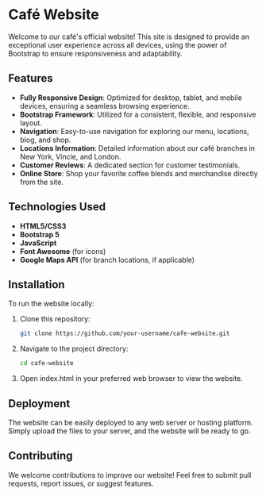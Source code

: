 # Café Website

Welcome to our café's official website! This site is designed to provide an exceptional user experience across all devices, using the power of Bootstrap to ensure responsiveness and adaptability.

## Features

- **Fully Responsive Design**: Optimized for desktop, tablet, and mobile devices, ensuring a seamless browsing experience.
- **Bootstrap Framework**: Utilized for a consistent, flexible, and responsive layout.
- **Navigation**: Easy-to-use navigation for exploring our menu, locations, blog, and shop.
- **Locations Information**: Detailed information about our café branches in New York, Vincie, and London.
- **Customer Reviews**: A dedicated section for customer testimonials.
- **Online Store**: Shop your favorite coffee blends and merchandise directly from the site.

## Technologies Used

- **HTML5/CSS3**
- **Bootstrap 5**
- **JavaScript**
- **Font Awesome** (for icons)
- **Google Maps API** (for branch locations, if applicable)

## Installation

To run the website locally:

1. Clone this repository:
   ```bash
   git clone https://github.com/your-username/cafe-website.git

2. Navigate to the project directory:
    ```bash
   cd cafe-website
    
3. Open index.html in your preferred web browser to view the website.

## Deployment

The website can be easily deployed to any web server or hosting platform.
Simply upload the files to your server, and the website will be ready to go.

## Contributing
We welcome contributions to improve our website! Feel free to submit pull requests, report issues, or suggest features.
